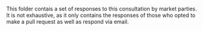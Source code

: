 
This folder contais a set of responses to this consultation by market parties. 
It is not exhaustive, as it only contains the responses of those who opted to make a pull request as well as respond via email.
